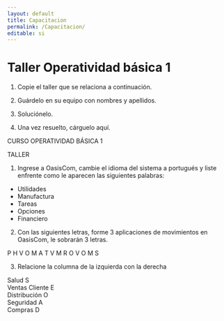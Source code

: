 ```yaml
---
layout: default
title: Capacitacion
permalink: /Capacitacion/
editable: si
---
```


# Taller Operatividad básica 1  


1. Copie el taller que se relaciona a continuación.  

2. Guárdelo en su equipo con nombres y apellidos.  

3. Soluciónelo.  

4. Una vez resuelto, cárguelo aquí.  


CURSO OPERATIVIDAD BÁSICA 1  

TALLER  

1. Ingrese a OasisCom, cambie el idioma del sistema a portugués y liste enfrente como le aparecen las siguientes palabras:  

- Utilidades  
- Manufactura  
- Tareas  
- Opciones  
- Financiero  

2. Con las siguientes letras, forme 3 aplicaciones de movimientos en OasisCom, le sobrarán 3 letras.  

P     H     V     O     M     A     T     V     M     R     O     V     O     M     S  

3. Relacione la columna de la izquierda con la derecha  

Salud     S  
Ventas Cliente     E  
Distribución      O  
Seguridad     A  
Compras      D  


